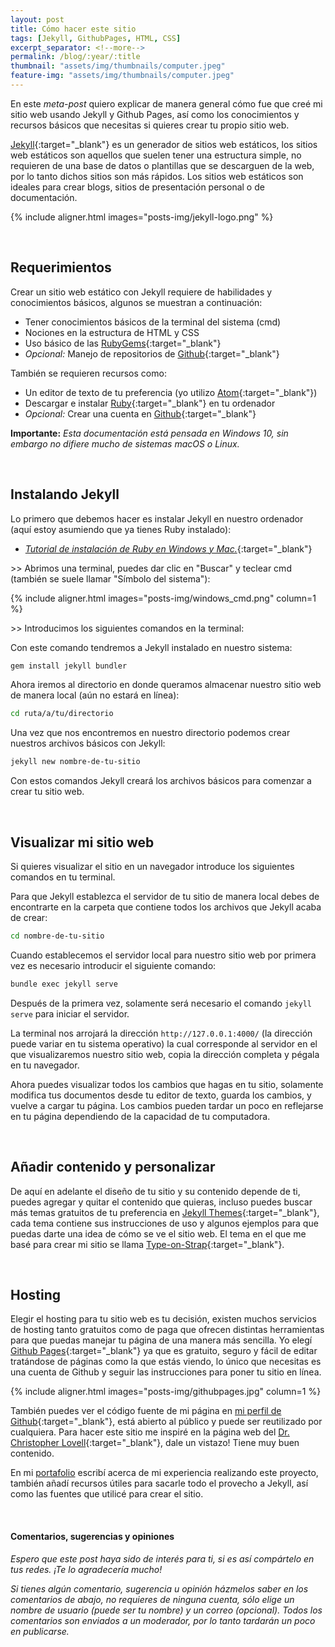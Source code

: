 ```yaml
---
layout: post
title: Cómo hacer este sitio
tags: [Jekyll, GithubPages, HTML, CSS]
excerpt_separator: <!--more-->
permalink: /blog/:year/:title
thumbnail: "assets/img/thumbnails/computer.jpeg"
feature-img: "assets/img/thumbnails/computer.jpeg"
---
```


En este *meta-post* quiero explicar de manera general cómo fue que creé mi sitio web usando Jekyll y Github Pages, así como los conocimientos y recursos básicos que necesitas si quieres crear tu propio sitio web.

<!--more-->

[Jekyll](https://jekyllrb.com/){:target="_blank"} es un generador de sitios web estáticos, los sitios web estáticos son aquellos que suelen tener una estructura simple, no requieren de una base de datos o plantillas que se descarguen de la web, por lo tanto dichos sitios son más rápidos. Los sitios web estáticos son ideales para crear blogs, sitios de presentación personal o de documentación.

{% include aligner.html images="posts-img/jekyll-logo.png" %}

<br>

## Requerimientos
Crear un sitio web estático con Jekyll requiere de habilidades y conocimientos básicos, algunos se muestran a continuación:
- Tener conocimientos básicos de la terminal del sistema (cmd)
- Nociones en la estructura de HTML y CSS
- Uso básico de las [RubyGems](https://rubygems.org/){:target="_blank"}
- *Opcional:* Manejo de repositorios de [Github](https://github.com/){:target="_blank"}

También se requieren recursos como:
- Un editor de texto de tu preferencia (yo utilizo [Atom](https://atom.io/){:target="_blank"})
- Descargar e instalar [Ruby](https://www.ruby-lang.org/es/){:target="_blank"} en tu ordenador
- *Opcional:* Crear una cuenta en [Github](https://github.com/){:target="_blank"}

**Importante:** *Esta documentación está pensada en Windows 10, sin embargo no difiere mucho de sistemas macOS o Linux.*

<br>

## Instalando Jekyll
Lo primero que debemos hacer es instalar Jekyll en nuestro ordenador (aquí estoy asumiendo que ya tienes Ruby instalado):
- [_Tutorial de instalación de Ruby en Windows y Mac._](https://youtu.be/LfP7Y9Ja6Qc){:target="_blank"}

\>> Abrimos una terminal, puedes dar clic en "Buscar" y teclear cmd (también se suele llamar "Símbolo del sistema"):

{% include aligner.html images="posts-img/windows_cmd.png" column=1 %}

\>> Introducimos los siguientes comandos en la terminal:

Con este comando tendremos a Jekyll instalado en nuestro sistema:
```bash
gem install jekyll bundler
```

Ahora iremos al directorio en donde queramos almacenar nuestro sitio web de manera local (aún no estará en línea):
```bash
cd ruta/a/tu/directorio
```

Una vez que nos encontremos en nuestro directorio podemos crear nuestros archivos básicos con Jekyll:
```bash
jekyll new nombre-de-tu-sitio
```

Con estos comandos Jekyll creará los archivos básicos para comenzar a crear tu sitio web.

<br>

## Visualizar mi sitio web
Si quieres visualizar el sitio en un navegador introduce los siguientes comandos en tu terminal.

Para que Jekyll establezca el servidor de tu sitio de manera local debes de encontrarte en la carpeta que contiene todos los archivos que Jekyll acaba de crear:
```bash
cd nombre-de-tu-sitio
```

Cuando establecemos el servidor local para nuestro sitio web por primera vez es necesario introducir el siguiente comando:
```bash
bundle exec jekyll serve
```

Después de la primera vez, solamente será necesario el comando `jekyll serve` para iniciar el servidor.

La terminal nos arrojará la dirección `http://127.0.0.1:4000/` (la dirección puede variar en tu sistema operativo) la cual corresponde al servidor en el que visualizaremos nuestro sitio web, copia la dirección completa y pégala en tu navegador.

Ahora puedes visualizar todos los cambios que hagas en tu sitio, solamente modifica tus documentos desde tu editor de texto, guarda los cambios, y vuelve a cargar tu página. Los cambios pueden tardar un poco en reflejarse en tu página dependiendo de la capacidad de tu computadora.

<br>

## Añadir contenido y personalizar
De aquí en adelante el diseño de tu sitio y su contenido depende de ti, puedes agregar y quitar el contenido que quieras, incluso puedes buscar más temas gratuitos de tu preferencia en [Jekyll Themes](https://jekyllthemes.io/free){:target="_blank"}, cada tema contiene sus instrucciones de uso y algunos ejemplos para que puedas darte una idea de cómo se ve el sitio web. El tema en el que me basé para crear mi sitio se llama [Type-on-Strap](https://github.com/sylhare/Type-on-Strap){:target="_blank"}.

<br>

## Hosting
Elegir el hosting para tu sitio web es tu decisión, existen muchos servicios de hosting tanto gratuitos como de paga que ofrecen distintas herramientas para que puedas manejar tu página de una manera más sencilla. Yo elegí [Github Pages](https://pages.github.com/){:target="_blank"} ya que es gratuito, seguro y fácil de editar tratándose de páginas como la que estás viendo, lo único que necesitas es una cuenta de Github y seguir las instrucciones para poner tu sitio en línea.

{% include aligner.html images="posts-img/githubpages.jpg" column=1 %}

También puedes ver el código fuente de mi página en [mi perfil de Github](https://github.com/JCBucio){:target="_blank"}, está abierto al público y puede ser reutilizado por cualquiera. Para hacer este sitio me inspiré en la página web del [Dr. Christopher Lovell](https://www.christopherlovell.co.uk/){:target="_blank"}, dale un vistazo! Tiene muy buen contenido.

En mi [portafolio](/portafolio/Mi-sitio-web) escribí acerca de mi experiencia realizando este proyecto, también añadí recursos útiles para sacarle todo el provecho a Jekyll, así como las fuentes que utilicé para crear el sitio.

<br>

#### Comentarios, sugerencias y opiniones
_Espero que este post haya sido de interés para ti, si es así compártelo en tus redes. ¡Te lo agradecería mucho!_

_Si tienes algún comentario, sugerencia u opinión házmelos saber en los comentarios de abajo, no requieres de ninguna cuenta, sólo elige un nombre de usuario (puede ser tu nombre) y un correo (opcional). Todos los comentarios son enviados a un moderador, por lo tanto tardarán un poco en publicarse._
